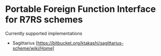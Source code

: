 # Portable Foreign Function Interface for R7RS schemes

Currently supported implementations
* Sagittarius [https://bitbucket.org/ktakashi/sagittarius-scheme/wiki/Home]
